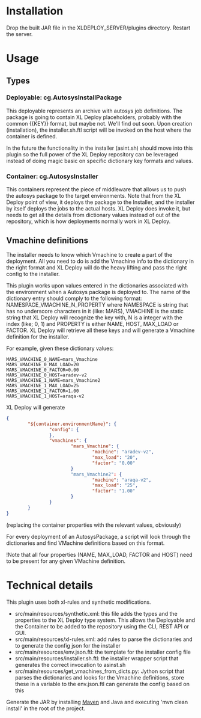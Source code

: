 # Installation
Drop the built JAR file in the XLDEPLOY_SERVER/plugins directory. Restart the server.

# Usage

## Types

### Deployable: cg.AutosysInstallPackage
This deployable represents an archive with autosys job definitions. The package is going to contain XL Deploy placeholders, probably with the common {{KEY}} format, but maybe not. We'll find out soon. Upon creation (installation), the installer.sh.ftl script will be invoked on the host where the container is defined.

In the future the functionality in the installer (asint.sh) should move into this plugin so the full power of the XL Deploy repository can be leveraged instead of doing magic basic on specific dictionary key formats and values.

### Container: cg.AutosysInstaller
This containers represent the piece of middleware that allows us to push the autosys package to the target environments. Note that from the XL Deploy point of view, it deploys the package to the Installer, and the installer by itself deploys the jobs to the actual hosts. XL Deploy does invoke it, but needs to get all the details from dictionary values instead of out of the repository, which is how deployments normally work in XL Deploy. 

## Vmachine definitions
The installer needs to know which Vmachine to create a part of the deployment. All you need to do is add the Vmachine info to the dictionary in the right format and XL Deploy will do the heavy lifting and pass the right config to the installer.

This plugin works upon values entered in the dictionaries associated with the environment when a Autosys package is deployed to. The name of the dictionary entry should comply to the following format: NAMESPACE\_VMACHINE\_N\_PROPERTY where NAMESPACE is string that has no underscore characters in it (like: MARS), VMACHINE is the static string that XL Deploy will recognize the key with, N is a integer with the index (like; 0, 1) and PROPERTY is either NAME, HOST, MAX_LOAD or FACTOR. XL Deploy will retrieve all these keys and will generate a Vmachine definition for the installer.

For example, given these dictionary values:
```properties
MARS_VMACHINE_0_NAME=mars_Vmachine
MARS_VMACHINE_0_MAX_LOAD=20
MARS_VMACHINE_0_FACTOR=0.00
MARS_VMACHINE_0_HOST=aradev-v2
MARS_VMACHINE_1_NAME=mars_Vmachine2
MARS_VMACHINE_1_MAX_LOAD=25
MARS_VMACHINE_1_FACTOR=1.00
MARS_VMACHINE_1_HOST=araqa-v2
```

XL Deploy will generate
```json
{
        "${container.environmentName}": {
                "config": {
                },
                "vmachines": {
                        "mars_Vmachine": {
                                "machine": "aradev-v2",
                                "max_load": "20",
                                "factor": "0.00"
                        }
                        "mars_Vmachine2": {
                                "machine": "araqa-v2",
                                "max_load": "25",
                                "factor": "1.00"
                        }
                }
        }
}
```
(replacing the container properties with the relevant values, obviously)

For every deployment of an AutosysPackage, a script will look through the dictionaries and find VMachine definitions based on this format. 

!Note that all four properties (NAME, MAX_LOAD, FACTOR and HOST) need to be present for any given VMachine definition. 

# Technical details
This plugin uses both xl-rules and synthetic modifications. 

- src/main/resources/synthetic.xml: this file adds the types and the properties to the XL Deploy type system. This allows the Deployable and the Container to be added to the repository using the CLI, REST API or GUI.
- src/main/resources/xl-rules.xml: add rules to parse the dictionaries and to generate the config json for the installer
- src/main/resources/env.json.ftl: the template for the installer config file
- src/main/resources/installer.sh.ftl: the installer wrapper script that generates the correct invocation to asinst.sh
- src/main/resources/get_vmachines_from_dicts.py: Jython script that parses the dictionaries and looks for the Vmachine definitions, store these in a variable to the env.json.ftl can generate the config based on this

Generate the JAR by installing [Maven](http://maven.apache.org/download) and Java and executing 'mvn clean install' in the root of the project.


